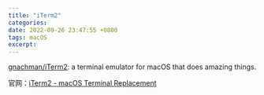 ```yaml
---
title: "iTerm2"
categories: 
date: 2022-09-26 23:47:55 +0800
tags: macOS
excerpt: 
---
```


[gnachman/iTerm2](https://github.com/gnachman/iTerm2): a terminal emulator for macOS that does amazing things.

官网：[iTerm2 - macOS Terminal Replacement](https://iterm2.com/)





